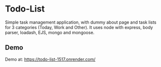 
# Todo-List

Simple task management application, with dummy about page and task lists for 3 categories (Today, Work and Other). It uses node with express, body parser, loadash, EJS, mongo and mongoose.

## Demo

Demo at: https://todo-list-1517.onrender.com/

